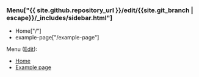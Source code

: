 ### Menu["{{ site.github.repository_url }}/edit/{{site.git_branch | escape}}/_includes/sidebar.html"]

- Home["/"]
- example-page["/example-page"]

Menu (<a href="{{ site.github.repository_url }}/edit/{{site.git_branch | escape}}/_includes/sidebar.html">Edit</a>):

<ul>
  <li><a href="{{ '/' | relative_url }}">Home</a></li>
  <li><a href="{{ '/example-page' | relative_url }}">Example page</a></li>
</ul>
